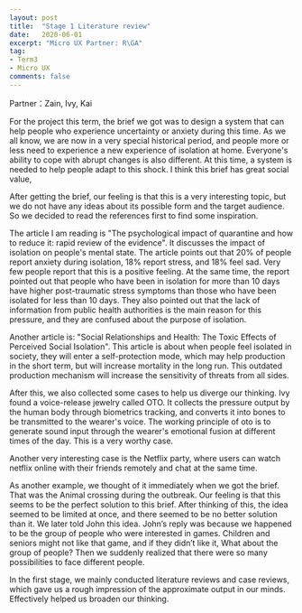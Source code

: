 ```yaml
---
layout: post
title:  "Stage 1 Literature review"
date:   2020-06-01
excerpt: "Micro UX Partner: R\GA"
tag:
- Term3
- Micro UX
comments: false
---
```


Partner：Zain, Ivy, Kai

For the project this term, the brief we got was to design a system that can help people who experience uncertainty or anxiety during this time. As we all know, we are now in a very special historical period, and people more or less need to experience a new experience of isolation at home. Everyone's ability to cope with abrupt changes is also different. At this time, a system is needed to help people adapt to this shock. I think this brief has great social value,

After getting the brief, our feeling is that this is a very interesting topic, but we do not have any ideas about its possible form and the target audience. So we decided to read the references first to find some inspiration.

The article I am reading is "The psychological impact of quarantine and how to reduce it: rapid review of the evidence". It discusses the impact of isolation on people's mental state. The article points out that 20% of people report anxiety during isolation, 18% report stress, and 18% feel sad. Very few people report that this is a positive feeling. At the same time, the report pointed out that people who have been in isolation for more than 10 days have higher post-traumatic stress symptoms than those who have been isolated for less than 10 days. They also pointed out that the lack of information from public health authorities is the main reason for this pressure, and they are confused about the purpose of isolation.



Another article is: "Social Relationships and Health: The Toxic Effects of Perceived Social Isolation". This article is about when people feel isolated in society, they will enter a self-protection mode, which may help production in the short term, but will increase mortality in the long run. This outdated production mechanism will increase the sensitivity of threats from all sides.



After this, we also collected some cases to help us diverge our thinking. Ivy found a voice-release jewelry called OTO. It collects the pressure output by the human body through biometrics tracking, and converts it into bones to be transmitted to the wearer's voice. The working principle of oto is to generate sound input through the wearer's emotional fusion at different times of the day. This is a very worthy case.





Another very interesting case is the Netflix party, where users can watch netflix online with their friends remotely and chat at the same time.



As another example, we thought of it immediately when we got the brief. That was the Animal crossing  during the outbreak. Our feeling is that this seems to be the perfect solution to this brief. After thinking of this, the idea seemed to be limited at once, and there seemed to be no better solution than it. We later told John this idea. John’s reply was because we happened to be the group of people who were interested in games. Children and seniors might not like that game, and if they didn’t like it, What about the group of people? Then we suddenly realized that there were so many possibilities to face different people.



In the first stage, we mainly conducted literature reviews and case reviews, which gave us a rough impression of the approximate output in our minds. Effectively helped us broaden our thinking.

